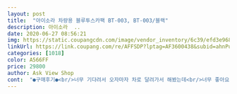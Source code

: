 ```yaml
---
layout: post 
title:  "아이소라 차량용 블루투스카팩 BT-003, BT-003/블랙" 
description: 아이소라  ..
date: 2020-06-27 08:56:21 
img: https://static.coupangcdn.com/image/vendor_inventory/6c39/efd3e968bc79ae0b4492589f661858fd0b93abbd683ef9ba3c9cf15140c4.jpg 
linkUrl: https://link.coupang.com/re/AFFSDP?lptag=AF3600438&subid=ahnPublicAsk&pageKey=289407514&itemId=916131204&vendorItemId=5285635116&traceid=V0-113-eb353515c0aae570 
categories: [1018] 
color: A566FF 
price: 29800 
author: Ask View Shop 
cont:  "●구매후기●<br/>너무 기다려서 오자마자 차로 달려가서 해봤는데<br/>너무 좋아요<br/>노래도 잘들리고 통화 음질은 조금 떨어지긴하지만<br/>대화하는데는 전혀 지장없어요<br/>디자인도 깔끔하고 주파수도 잘걸리거<br/>무선이라 음질이 걱정이었는데 노이즈 없이 깨끗하게 잘 됩니다 :)<br/>블루투스 연결도 잘되요<br/>완전 만족입니다 ㅎㅎ<br/>음질좋아요 선물했는데 너무 좋아하네요<br/>" 
---
```

